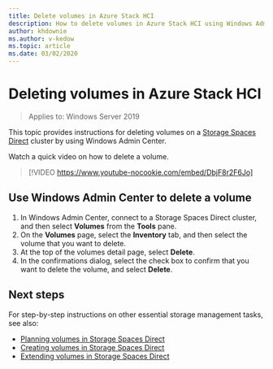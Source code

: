 ```yaml
---
title: Delete volumes in Azure Stack HCI
description: How to delete volumes in Azure Stack HCI using Windows Admin Center.
author: khdownie
ms.author: v-kedow
ms.topic: article
ms.date: 03/02/2020
---
```


# Deleting volumes in Azure Stack HCI

> Applies to: Windows Server 2019

This topic provides instructions for deleting volumes on a [Storage Spaces Direct](/windows-server/storage/storage-spaces/storage-spaces-direct-overview) cluster by using Windows Admin Center.

Watch a quick video on how to delete a volume.

> [!VIDEO https://www.youtube-nocookie.com/embed/DbjF8r2F6Jo]

## Use Windows Admin Center to delete a volume

1. In Windows Admin Center, connect to a Storage Spaces Direct cluster, and then select **Volumes** from the **Tools** pane.
2. On the **Volumes** page, select the **Inventory** tab, and then select the volume that you want to delete.
3. At the top of the volumes detail page, select **Delete**.
4. In the confirmations dialog, select the check box to confirm that you want to delete the volume, and select **Delete**.

## Next steps

For step-by-step instructions on other essential storage management tasks, see also:

- [Planning volumes in Storage Spaces Direct](/windows-server/storage/storage-spaces/plan-volumes)
- [Creating volumes in Storage Spaces Direct](/windows-server/storage/storage-spaces/create-volumes)
- [Extending volumes in Storage Spaces Direct](/windows-server/storage/storage-spaces/resize-volumes)